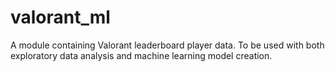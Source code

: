 # valorant_ml
A module containing Valorant leaderboard player data. To be used with both exploratory data analysis and machine learning model creation.
